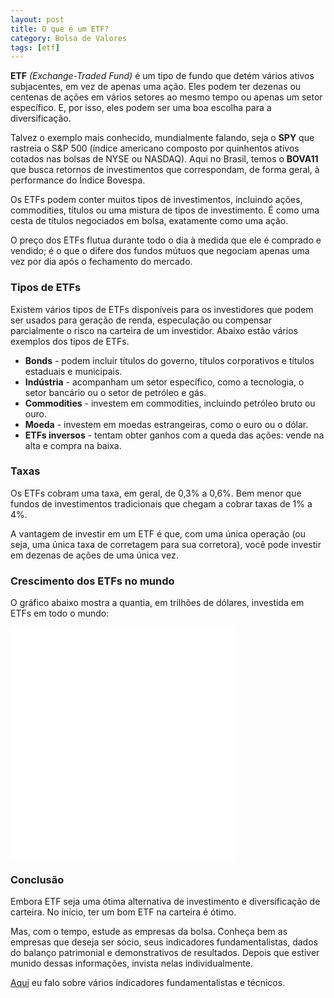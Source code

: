 ```yaml
---
layout: post
title: O que é um ETF?
category: Bolsa de Valores
tags: [etf]
---
```


**ETF** _(Exchange-Traded Fund)_ é um tipo de fundo que detém vários ativos subjacentes, em vez de apenas uma ação. Eles podem ter dezenas ou centenas de ações em vários setores ao mesmo tempo ou apenas um setor específico. E, por isso, eles podem ser uma boa escolha para a diversificação.

Talvez o exemplo mais conhecido, mundialmente falando, seja o **SPY** que rastreia o S&P 500 (índice americano composto por quinhentos ativos cotados nas bolsas de NYSE ou NASDAQ). Aqui no Brasil, temos o **BOVA11** que busca retornos de investimentos que correspondam, de forma geral, à performance do Índice Bovespa.

Os ETFs podem conter muitos tipos de investimentos, incluindo ações, commodities, títulos ou uma mistura de tipos de investimento. É como uma cesta de títulos negociados em bolsa, exatamente como uma ação.

O preço dos ETFs flutua durante todo o dia à medida que ele é comprado e vendido; é o que o difere dos fundos mútuos que negociam apenas uma vez por dia após o fechamento do mercado.

### Tipos de ETFs

Existem vários tipos de ETFs disponíveis para os investidores que podem ser usados para geração de renda, especulação ou compensar parcialmente o risco na carteira de um investidor. Abaixo estão vários exemplos dos tipos de ETFs.

* **Bonds** - podem incluir títulos do governo, títulos corporativos e títulos estaduais e municipais.
* **Indústria** - acompanham um setor específico, como a tecnologia, o setor bancário ou o setor de petróleo e gás.
* **Commodities** - investem em commodities, incluindo petróleo bruto ou ouro.
* **Moeda** - investem em moedas estrangeiras, como o euro ou o dólar.
* **ETFs inversos** - tentam obter ganhos com a queda das ações: vende na alta e compra na baixa.

### Taxas

Os ETFs cobram uma taxa, em geral, de 0,3% a 0,6%. Bem menor que fundos de investimentos tradicionais que chegam a cobrar taxas de 1% a 4%.

A vantagem de investir em um ETF é que, com uma única operação (ou seja, uma única taxa de corretagem para sua corretora), você pode investir em dezenas de ações de uma única vez.

### Crescimento dos ETFs no mundo

O gráfico abaixo mostra a quantia, em trilhões de dólares, investida em ETFs em todo o mundo:

<iframe src="//datawrapper.dwcdn.net/kd2Xw/3/" frameborder="0" allowtransparency="true" allowfullscreen webkitallowfullscreen mozallowfullscreen oallowfullscreen msallowfullscreen width="360" height="371"></iframe>

### Conclusão

Embora ETF seja uma ótima alternativa de investimento e diversificação de carteira. No início, ter um bom ETF na carteira é ótimo.

Mas, com o tempo, estude as empresas da bolsa. Conheça bem as empresas que deseja ser sócio, seus indicadores fundamentalistas, dados do balanço patrimonial e demonstrativos de resultados. Depois que estiver munido dessas informações, invista nelas individualmente.

[Aqui](https://albertoivo.github.io/bolsa-de-valores/) eu falo sobre vários indicadores fundamentalistas e técnicos.